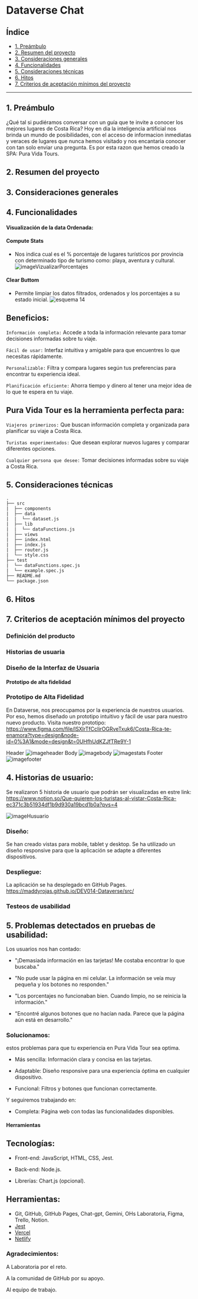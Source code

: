 # Dataverse Chat

## Índice

* [1. Preámbulo](#1-preámbulo)
* [2. Resumen del proyecto](#2-resumen-del-proyecto)
* [3. Consideraciones generales](#3-consideraciones-generales)
* [4. Funcionalidades](#4-funcionalidades)
* [5. Consideraciones técnicas](#5-consideraciones-técnicas)
* [6. Hitos](#6-hitos)
* [7. Criterios de aceptación mínimos del proyecto](#7-criterios-de-aceptación-mínimos-del-proyecto)

***

## 1. Preámbulo
¿Qué tal si pudiéramos conversar con un guía que te invite a conocer los mejores lugares de Costa Rica? Hoy en dia la inteligencia artificial nos brinda un mundo de posibilidades, con el acceso de informacion inmediatas y veraces de lugares que nunca hemos visitado y nos encantaria conocer con tan solo enviar una pregunta. Es por esta razon que hemos creado la SPA: Pura Vida Tours.



## 2. Resumen del proyecto

## 3. Consideraciones generales

## 4. Funcionalidades
#### Visualización de la data Ordenada:
#### Compute Stats
 - Nos indica cual es el % porcentaje de lugares turísticos por provincia con determinado tipo de turismo como: playa, aventura y cultural.
![imageVizualizarPorcentajes](https://raw.githubusercontent.com/Maddyrojas/DEV014-Dataverse/main/README/images/image3.png)
####  Clear Buttom
 - Permite limpiar los datos filtrados, ordenados y los porcentajes a su estado inicial.
![esquema 14](https://raw.githubusercontent.com/Maddyrojas/DEV014-Dataverse/main/README/images/image10.png)
 
## Beneficios:

`Información completa:` Accede a toda la información relevante para tomar decisiones informadas sobre tu viaje.

`Fácil de usar:` Interfaz intuitiva y amigable para que encuentres lo que necesitas rápidamente.

`Personalizable:` Filtra y compara lugares según tus preferencias para encontrar tu experiencia ideal.

`Planificación eficiente:` Ahorra tiempo y dinero al tener una mejor idea de lo que te espera en tu viaje.

  ## Pura Vida Tour es la herramienta perfecta para:

`Viajeros primerizos:` Que buscan información completa y organizada para planificar su viaje a Costa Rica.

`Turistas experimentados:` Que desean explorar nuevos lugares y comparar diferentes opciones.

`Cualquier persona que desee:` Tomar decisiones informadas sobre su viaje a Costa Rica.


## 5. Consideraciones técnicas


```text
.
├── src
|  ├── components
|  ├── data
|  |  └── dataset.js
|  ├── lib
|  |  └── dataFunctions.js
|  ├── views
|  ├── index.html
|  ├── index.js
|  ├── router.js
|  └── style.css
├── test
|  └── dataFunctions.spec.js
|  └── example.spec.js
├── README.md
└── package.json

```

## 6. Hitos

## 7. Criterios de aceptación mínimos del proyecto


### Definición del producto

### Historias de usuaria

### Diseño de la Interfaz de Usuaria

#### Prototipo de alta fidelidad
### Prototipo de Alta Fidelidad

En Dataverse, nos preocupamos por la experiencia de nuestros usuarios. Por eso, hemos diseñado un prototipo intuitivo y fácil de usar para nuestro nuevo producto.
Visita nuestro prototipo: https://www.figma.com/file/lSXlrTfCcIirOGRveTxuk6/Costa-Rica-te-enamora?type=design&node-id=0%3A1&mode=design&t=0UHfhUdKZJfTRe9Y-1

Header
![imageheader](https://raw.githubusercontent.com/Maddyrojas/DEV014-Dataverse/main/README/images/image6.png)
Body
![imagebody](https://raw.githubusercontent.com/Maddyrojas/DEV014-Dataverse/main/README/images/image21.png)
![imagestats](https://raw.githubusercontent.com/Maddyrojas/DEV014-Dataverse/main/README/images/image26.png)
Footer
![imagefooter](https://raw.githubusercontent.com/Maddyrojas/DEV014-Dataverse/main/README/images/image16.png)

## 4. Historias de usuario:
Se realizaron 5 historia de usuario que podrán ser visualizadas en estre link: https://www.notion.so/Que-quieren-los-turistas-al-vistar-Costa-Rica-ec371c3b51934df1b9d930a19bcd1b0a?pvs=4

![imageHusuario](https://raw.githubusercontent.com/Maddyrojas/DEV014-Dataverse/main/README/images/image28.png)

### Diseño:
Se han creado vistas para mobile, tablet y desktop.
Se ha utilizado un diseño responsive para que la aplicación se adapte a diferentes dispositivos.

### Despliegue:
La aplicación se ha desplegado en GitHub Pages.
https://maddyrojas.github.io/DEV014-Dataverse/src/


### Testeos de usabilidad
## 5. Problemas detectados en pruebas de usabilidad:
Los usuarios nos han contado:
 
 - "¡Demasiada información en las tarjetas! Me costaba encontrar lo que buscaba."
 
 - "No pude usar la página en mi celular. La información se veía muy pequeña y los botones no responden."
 
 - "Los porcentajes no funcionaban bien. Cuando limpio, no se reinicia la información."
 
 - "Encontré algunos botones que no hacían nada. Parece que la página aún está en desarrollo."

### Solucionamos:
estos problemas para que tu experiencia en Pura Vida Tour sea optima.
 
 - Más sencilla: Información clara y concisa en las tarjetas.
 
 - Adaptable: Diseño responsive para una experiencia óptima en cualquier dispositivo.
 
 - Funcional: Filtros y botones que funcionan correctamente.

Y seguiremos trabajando en:

 - Completa: Página web con todas las funcionalidades disponibles.

#### Herramientas
## Tecnologías:

  * Front-end: JavaScript, HTML, CSS, Jest.

  * Back-end: Node.js.

  * Librerías: Chart.js (opcional).

  ## Herramientas:

  * Git, GitHub, GitHub Pages, Chat-gpt, Gemini, OHs Laboratoria, Figma, Trello, Notion.
* [Jest](https://jestjs.io/)
* [Vercel](https://vercel.com/)
* [Netlify](https://www.netlify.com/)

### Agradecimientos:

A Laboratoria por el reto.

A la comunidad de GitHub por su apoyo.

Al equipo de trabajo.